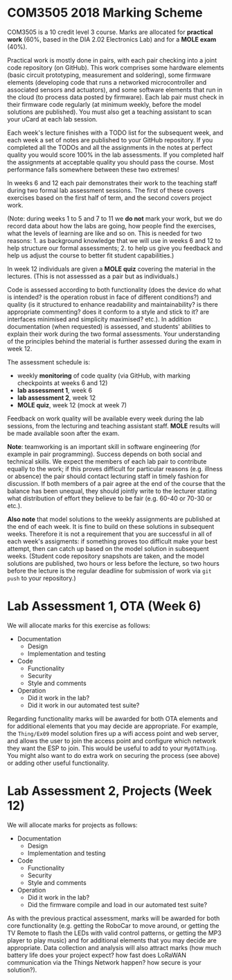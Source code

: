 COM3505 2018 Marking Scheme
===

COM3505 is a 10 credit level 3 course. Marks are allocated for **practical
work** (60%, based in the DIA 2.02 Electronics Lab) and for a **MOLE exam**
(40%).

Practical work is mostly done in pairs, with each pair checking into a joint
code repository (on GitHub). This work comprises some hardware elements (basic
circuit prototyping, measurement and soldering), some firmware elements
(developing code that runs a networked microcontroller and associated sensors
and actuators), and some software elements that run in the cloud (to process
data posted by firmware). Each lab pair must check in their firmware code
regularly (at minimum weekly, before the model solutions are published). You
must also get a teaching assistant to scan your uCard at each lab session.

Each week's lecture finishes with a TODO list for the subsequent week, and
each week a set of notes are published to your GitHub repository. If you
completed all the TODOs and all the assignments in the notes at perfect
quality you would score 100% in the lab assessments. If you completed half the
assignments at acceptable quality you should pass the course. Most performance
falls somewhere between these two extremes!

In weeks 6 and 12 each pair demonstrates their work to the teaching staff
during two formal lab assessment sessions. The first of these covers exercises
based on the first half of term, and the second covers project work.

(Note: during weeks 1 to 5 and 7 to 11 we **do not** mark your work, but we do
record data about how the labs are going, how people find the exercises, what
the levels of learning are like and so on. This is needed for two reasons: 1.
as background knowledge that we will use in weeks 6 and 12 to help structure
our formal assessments; 2. to help us give you feedback and help us adjust the
course to better fit student capabilities.)

In week 12 individuals are given a **MOLE quiz** covering the material in the
lectures. (This is not assesssed as a pair but as individuals.)

Code is assessed according to both functionality (does the device do what is
intended? is the operation robust in face of different conditions?) and
quality (is it structured to enhance readability and maintainability? is there
appropriate commenting? does it conform to a style and stick to it? are
interfaces minimised and simplicity maximised? etc.). In addition
documentation (when requested) is assessed, and students' abilities to explain
their work during the two formal assessments. Your understanding of the
principles behind the material is further assessed during the exam in week 12.

The assessment schedule is:

- weekly **monitoring** of code quality (via GitHub, with marking checkpoints
  at weeks 6 and 12)
- **lab assessment 1**, week 6
- **lab assessment 2**, week 12
- **MOLE quiz**, week 12 (mock at week 7)

Feedback on work quality will be available every week during the lab sessions,
from the lecturing and teaching assistant staff. **MOLE** results will be made
available soon after the exam.

**Note**: teamworking is an important skill in software engineering (for
example in pair programming). Success depends on both social and technical
skills. We expect the members of each lab pair to contribute equally to the
work; if this proves difficult for particular reasons (e.g. illness or
absence) the pair should contact lecturing staff in timely fashion for
discussion. If both members of a pair agree at the end of the course that the
balance has been unequal, they should jointly write to the lecturer stating
what distribution of effort they believe to be fair (e.g. 60-40 or 70-30 or
etc.).

**Also note** that model solutions to the weekly assignments are published at
the end of each week. It is fine to build on these solutions in subsequent
weeks. Therefore it is not a requirement that you are successful in all of
each week's assigments: if something proves too difficult make your best
attempt, then can catch up based on the model solution in subsequent weeks.
(Student code repository snapshots are taken, and the model solutions are
published, two hours or less before the lecture, so two hours before the
lecture is the regular deadline for submission of work via `git push` to your
repository.)


# Lab Assessment 1, OTA (Week 6)

We will allocate marks for this exercise as follows:

- Documentation
    - Design
    - Implementation and testing
- Code
    - Functionality
    - Security 
    - Style and comments
- Operation
    - Did it work in the lab?
    - Did it work in our automated test suite?

Regarding functionality marks will be awarded for both OTA elements and for
additional elements that you may decide are appropriate. For example, the
`Thing/Ex09` model solution fires up a wifi access point and web server, and
allows the user to join the access point and configure which network they want
the ESP to join. This would be useful to add to your `MyOTAThing`. You might
also want to do extra work on securing the process (see above) or adding other
useful functionality.


# Lab Assessment 2, Projects (Week 12)

We will allocate marks for projects as follows:

- Documentation
    - Design
    - Implementation and testing
- Code
    - Functionality
    - Security 
    - Style and comments
- Operation
    - Did it work in the lab?
    - Did the firmware compile and load in our automated test suite?

As with the previous practical assessment, marks will be awarded for both core
functionality (e.g. getting the RoboCar to move around, or getting the TV
Remote to flash the LEDs with valid control patterns, or getting the MP3
player to play music) and for additional elements that you may decide are
appropriate. Data collection and analysis will also attract marks (how much
battery life does your project expect? how fast does LoRaWAN communication via
the Things Network happen? how secure is your solution?).
